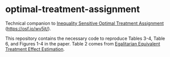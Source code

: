 # optimal-treatment-assignment
Technical companion to [Inequality Sensitive Optimal Treatment Assignment]((https://osf.io/wv5jt/)) (https://osf.io/wv5jt/).

This repository contains the necessary code to reproduce Tables 3-4, Table 6, and Figures 1-4 in the paper. Table 2 comes from [Egalitarian Equivalent Treatment Effect Estimation](https://osf.io/ey3b8/).
